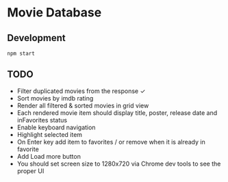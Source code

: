 # Movie Database

## Development

```
npm start
```

## TODO

- Filter duplicated movies from the response ✓
- Sort movies by imdb rating
- Render all filtered & sorted movies in grid view
- Each rendered movie item should display title, poster, release date and
inFavorites status
- Enable keyboard navigation
- Highlight selected item
- On Enter key add item to favorites / or remove when it is already in favorite
- Add Load more button
- You should set screen size to 1280x720 via Chrome dev tools to see the proper UI